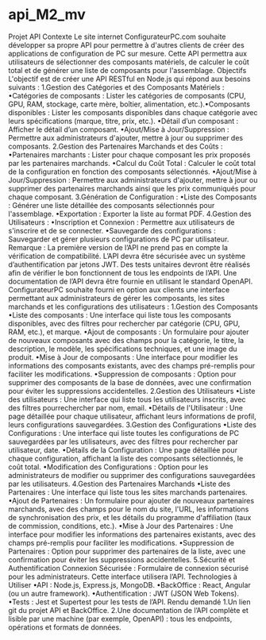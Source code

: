 # api_M2_mv

Projet API Contexte Le site internet ConfigurateurPC.com souhaite développer sa propre API pour permettre à d'autres clients de créer des applications de configuration de PC sur mesure. Cette API permettra aux utilisateurs de sélectionner des composants matériels, de calculer le coût total et de générer une liste de composants pour l'assemblage. Objectifs L'objectif est de créer une API RESTful en Node.js qui répond aux besoins suivants : 1.Gestion des Catégories et des Composants Matériels : •Catégories de composants : Lister les catégories de composants (CPU, GPU, RAM, stockage, carte mère, boîtier, alimentation, etc.).•Composants disponibles : Lister les composants disponibles dans chaque catégorie avec leurs spécifications (marque, titre, prix, etc.). •Détail d’un composant : Afficher le détail d’un composant. •Ajout/Mise à Jour/Suppression : Permettre aux administrateurs d'ajouter, mettre à jour ou supprimer des composants. 2.Gestion des Partenaires Marchands et des Coûts : •Partenaires marchants : Lister pour chaque composant les prix proposés par les partenaires marchands. •Calcul du Coût Total : Calculer le coût total de la configuration en fonction des composants sélectionnés. •Ajout/Mise à Jour/Suppression : Permettre aux administrateurs d'ajouter, mettre à jour ou supprimer des partenaires marchands ainsi que les prix communiqués pour chaque composant. 3.Génération de Configuration : •Liste des Composants : Générer une liste détaillée des composants sélectionnés pour l'assemblage. •Exportation : Exporter la liste au format PDF. 4.Gestion des Utilisateurs : •Inscription et Connexion : Permettre aux utilisateurs de s'inscrire et de se connecter. •Sauvegarde des configurations : Sauvegarder et gérer plusieurs configurations de PC par utilisateur. Remarque : La première version de l’API ne prend pas en compte la vérification de compatibilité. 
L’API devra être sécurisée avec un système d’authentification par jetons JWT. Des tests unitaires devront être réalisés afin de vérifier le bon fonctionnent de tous les endpoints de l’API. Une documentation de l’API devra être fournie en utilisant le standard OpenAPI. ConfigurateurPC souhaite fourni en option aux clients une interface permettant aux administrateurs de gérer les composants, les sites marchands et les configurations des utilisateurs : 1.Gestion des Composants •Liste des composants : Une interface qui liste tous les composants disponibles, avec des filtres pour rechercher par catégorie (CPU, GPU, RAM, etc.), et marque. •Ajout de composants : Un formulaire pour ajouter de nouveaux composants avec des champs pour la catégorie, le titre, la description, le modèle, les spécifications techniques, et une image du produit. •Mise à Jour de composants : Une interface pour modifier les informations des composants existants, avec des champs pré-remplis pour faciliter les modifications. •Suppression de composants : Option pour supprimer des composants de la base de données, avec une confirmation pour éviter les suppressions accidentelles. 2.Gestion des Utilisateurs •Liste des utilisateurs : Une interface qui liste tous les utilisateurs inscrits, avec des filtres pourrechercher par nom, email. •Détails de l'Utilisateur : Une page détaillée pour chaque utilisateur, affichant leurs informations de profil, leurs configurations sauvegardées. 3.Gestion des Configurations •Liste des Configurations : Une interface qui liste toutes les configurations de PC sauvegardées par les utilisateurs, avec des filtres pour rechercher par utilisateur, date. •Détails de la Configuration : Une page détaillée pour chaque configuration, affichant la liste des composants sélectionnés, le coût total. •Modification des Configurations : Option pour les administrateurs de modifier ou supprimer des configurations sauvegardées par les utilisateurs. 4.Gestion des Partenaires Marchands •Liste des Partenaires : Une interface qui liste tous les sites marchands partenaires. •Ajout de Partenaires : Un formulaire pour ajouter de nouveaux partenaires marchands, avec des champs pour le nom du site, l'URL, les informations de synchronisation des prix, et les détails du programme d'affiliation (taux de commission, conditions, etc.). •Mise à Jour des Partenaires : Une interface pour modifier les informations des partenaires existants, avec des champs pré-remplis pour faciliter les modifications. •Suppression de Partenaires : Option pour supprimer des partenaires de la liste, avec une confirmation pour éviter les suppressions accidentelles. 
5.Sécurité et Authentification     Connexion Sécurisée : Formulaire de connexion sécurisé pour les administrateurs. Cette interface utilisera l’API. Technologies à Utiliser •API : Node.js, Express.js, MongoDB. •BackOffice : React, Angular (ou un autre framework). •Authentification : JWT (JSON Web Tokens). •Tests : Jest et Supertest pour les tests de l’API. Rendu demandé 1.Un lien git du projet API et BackOffice. 2.Une documentation de l’API complète et lisible par une machine (par exemple, OpenAPI) : tous les endpoints, opérations et formats de données. 
